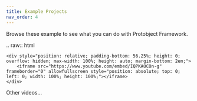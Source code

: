 ```yaml
---
title: Example Projects
nav_order: 4
---
```


Browse these example to see what you can do with Protobject Framework.


.. raw:: html

    <div style="position: relative; padding-bottom: 56.25%; height: 0; overflow: hidden; max-width: 100%; height: auto; margin-bottom: 2em;">
        <iframe src="https://www.youtube.com/embed/IQPKAOCOn-g" frameborder="0" allowfullscreen style="position: absolute; top: 0; left: 0; width: 100%; height: 100%;"></iframe>
    </div>

Other videos...
